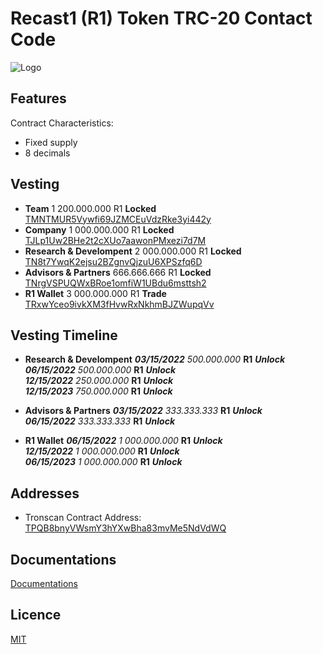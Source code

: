 
# Recast1 (R1) Token TRC-20 Contact Code




![Logo](https://mobile.recast1.org/img/recast1_logo.png)

    
## Features

Contract Characteristics:

- Fixed supply
- 8 decimals
  
 ## Vesting
 - **Team** 1 200.000.000 R1 **Locked** [TMNTMUR5Vywfi69JZMCEuVdzRke3yi442y](https://tronscan.org/#/address/TMNTMUR5Vywfi69JZMCEuVdzRke3yi442y)
 - **Company**  1 000.000.000 R1 **Locked** [TJLp1Uw2BHe2t2cXUo7aawonPMxezi7d7M](https://tronscan.org/#/address/TJLp1Uw2BHe2t2cXUo7aawonPMxezi7d7M)
 - **Research & Develompent** 2 000.000.000 R1 **Locked** [TN8t7YwqK2ejsu2BZgnvQjzuU6XPSzfq6D](https://tronscan.org/#/address/TN8t7YwqK2ejsu2BZgnvQjzuU6XPSzfq6D)
 - **Advisors & Partners** 666.666.666 R1 **Locked** [TNrgVSPUQWxBRoe1omfiW1UBdu6msttsh2](https://tronscan.org/#/address/TNrgVSPUQWxBRoe1omfiW1UBdu6msttsh2)
 - **R1 Wallet**  3 000.000.000 R1 **Trade** [TRxwYceo9ivkXM3fHvwRxNkhmBJZWupqVv](https://tronscan.org/#/address/TRxwYceo9ivkXM3fHvwRxNkhmBJZWupqVv)

## Vesting Timeline

- **Research & Develompent**
***03/15/2022*** _500.000.000_ **R1** ***Unlock***\
***06/15/2022*** _500.000.000_ **R1** ***Unlock***\
***12/15/2022*** _250.000.000_ **R1** ***Unlock***\
***12/15/2023*** _750.000.000_ **R1** ***Unlock***


- **Advisors & Partners**
***03/15/2022*** _333.333.333_ **R1** ***Unlock***\
***06/15/2022*** _333.333.333_ **R1** ***Unlock***

- **R1 Wallet**
***06/15/2022*** _1 000.000.000_ **R1** ***Unlock***\
***12/15/2022*** _1 000.000.000_ **R1** ***Unlock***\
***06/15/2023*** _1 000.000.000_ **R1** ***Unlock***



## Addresses
- Tronscan Contract Address: [TPQB8bnyVWsmY3hYXwBha83mvMe5NdVdWQ](https://tronscan.org/#/token20/TPQB8bnyVWsmY3hYXwBha83mvMe5NdVdWQ)
## Documentations

[Documentations](https://docs.recast1.org/)

  
## Licence

[MIT](https://choosealicense.com/licenses/mit/)
